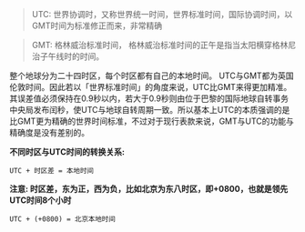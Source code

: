 >UTC: 世界协调时，又称世界统一时间，世界标准时间，国际协调时间，以GMT时间为标准修正而来，非常精确

>GMT: 格林威治标准时间， 格林威治标准时间的正午是指当太阳横穿格林尼治子午线时的时间。

整个地球分为二十四时区，每个时区都有自己的本地时间。 UTC与GMT都为英国伦敦时间。因此若以「世界标准时间」的角度来说，UTC比GMT来得更加精准。其误差值必须保持在0.9秒以内，若大于0.9秒则由位于巴黎的国际地球自转事务中央局发布闰秒，使UTC与地球自转周期一致。所以基本上UTC的本质强调的是比GMT更为精确的世界时间标准，不过对于现行表款来说，GMT与UTC的功能与精确度是没有差别的。

**不同时区与UTC时间的转换关系:**
``` 
UTC + 时区差 = 本地时间 
```
**注意: 时区差，东为正，西为负，比如北京为东八时区，即+0800，也就是领先UTC时间8个小时**
```   
UTC + (+0800) = 北京本地时间
```
